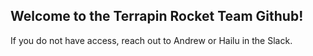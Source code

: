 ## Welcome to the Terrapin Rocket Team Github!

If you do not have access, reach out to Andrew or Hailu in the Slack. 

